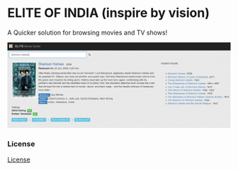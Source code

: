 ELITE OF INDIA (inspire by vision)
==

A Quicker solution for browsing movies and TV shows!

![screenshot](https://github.com/eliteofindia/eliteofindia.github.io/blob/master/Elite-Movie-Surfer.png)

### License ###

[License](https://github.com/eliteofindia/eliteofindia.github.io/blob/master/LICENSE)
